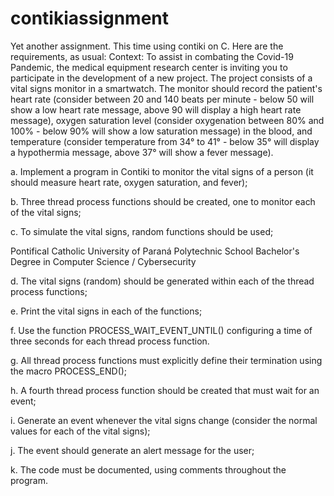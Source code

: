 # contikiassignment
Yet another assignment. This time using contiki on C.
Here are the requirements, as usual:
Context: To assist in combating the Covid-19 Pandemic, the medical equipment research center is inviting you to participate in the development of a new project. The project consists of a vital signs monitor in a smartwatch. The monitor should record the patient's heart rate (consider between 20 and 140 beats per minute - below 50 will show a low heart rate message, above 90 will display a high heart rate message), oxygen saturation level (consider oxygenation between 80% and 100% - below 90% will show a low saturation message) in the blood, and temperature (consider temperature from 34° to 41° - below 35° will display a hypothermia message, above 37° will show a fever message).

a. Implement a program in Contiki to monitor the vital signs of a person (it should measure heart rate, oxygen saturation, and fever);

b. Three thread process functions should be created, one to monitor each of the vital signs;

c. To simulate the vital signs, random functions should be used;

Pontifical Catholic University of Paraná
Polytechnic School
Bachelor's Degree in Computer Science / Cybersecurity

d. The vital signs (random) should be generated within each of the thread process functions;

e. Print the vital signs in each of the functions;

f. Use the function PROCESS_WAIT_EVENT_UNTIL() configuring a time of three seconds for each thread process function.

g. All thread process functions must explicitly define their termination using the macro PROCESS_END();

h. A fourth thread process function should be created that must wait for an event;

i. Generate an event whenever the vital signs change (consider the normal values for each of the vital signs);

j. The event should generate an alert message for the user;

k. The code must be documented, using comments throughout the program.
